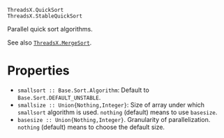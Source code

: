     ThreadsX.QuickSort
    ThreadsX.StableQuickSort

Parallel quick sort algorithms.

See also [`ThreadsX.MergeSort`](@ref).

# Properties
- `smallsort :: Base.Sort.Algorithm`: Default to `Base.Sort.DEFAULT_UNSTABLE`.
- `smallsize :: Union{Nothing,Integer}`: Size of array under which `smallsort`
  algorithm is used.  `nothing` (default) means to use `basesize`.
- `basesize :: Union{Nothing,Integer}`.  Granularity of parallelization.
  `nothing` (default) means to choose the default size.
